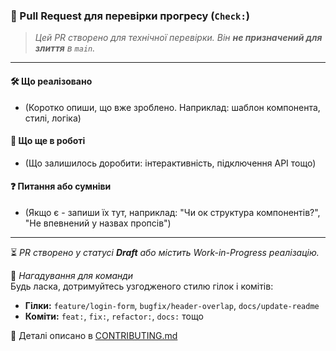 ### 📌 Pull Request для перевірки прогресу (`Check:`)

> _Цей PR створено для технічної перевірки. Він **не призначений для злиття** в `main`._

---

#### 🛠️ Що реалізовано

- (Коротко опиши, що вже зроблено. Наприклад: шаблон компонента, стилі, логіка)

#### 🧩 Що ще в роботі

- (Що залишилось доробити: інтерактивність, підключення API тощо)

#### ❓ Питання або сумніви


- (Якщо є - запиши їх тут, наприклад: "Чи ок структура компонентів?", "Не впевнений у назвах пропсів")


---

⏳ _PR створено у статусі **Draft** або містить Work-in-Progress реалізацію._

📌 _Нагадування для команди_  
Будь ласка, дотримуйтесь узгодженого стилю гілок і комітів:

- **Гілки:** `feature/login-form`, `bugfix/header-overlap`, `docs/update-readme`
- **Коміти:** `feat:`, `fix:`, `refactor:`, `docs:` тощо

📖 Деталі описано в [CONTRIBUTING.md](../CONTRIBUTING.md)
